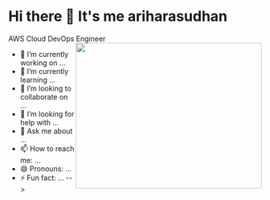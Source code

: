 # Hi there 👋 It's me ariharasudhan

AWS Cloud DevOps Engineer
<img align="right" width="370" height="290" src="https://thecloudlegion.com/images/devops.gif">


- 🔭 I’m currently working on ...
- 🌱 I’m currently learning ...
- 👯 I’m looking to collaborate on ...
- 🤔 I’m looking for help with ...
- 💬 Ask me about ...
- 📫 How to reach me: ...
- 😄 Pronouns: ...
- ⚡ Fun fact: ...
-->
